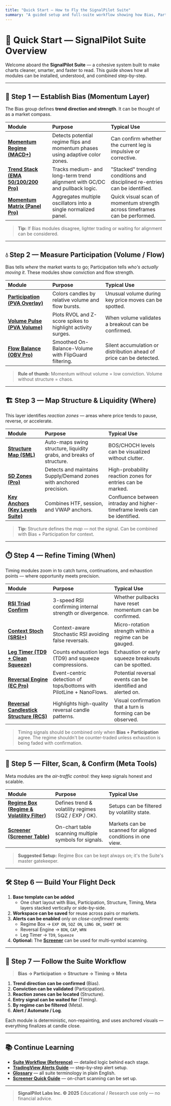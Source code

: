 ```yaml
---
title: "Quick Start — How to Fly the SignalPilot Suite"
summary: "A guided setup and full-suite workflow showing how Bias, Participation, Structure, Timing, and Meta tools connect."
---
```


# 🚀 Quick Start — SignalPilot Suite Overview

Welcome aboard the **SignalPilot Suite** — a cohesive system built to make charts cleaner, smarter, and faster to read.
This guide shows how all modules can be installed, understood, and combined step-by-step.

---

## 🧭 Step 1 — Establish Bias (Momentum Layer)

The Bias group defines **trend direction and strength**.
It can be thought of as a market compass.

| Module | Purpose | Typical Use |
|:--|:--|:--|
| **[Momentum Regime (MACD+)](spp-macd-plus.md)** | Detects potential regime flips and momentum phases using adaptive color zones. | Can confirm whether the current leg is impulsive or corrective. |
| **[Trend Stack (EMA 50/100/200 Pro)](sp-ema-trio-pro.md)** | Tracks medium- and long-term trend alignment with GC/DC and pullback logic. | "Stacked" trending conditions and disciplined re-entries can be identified. |
| **[Momentum Matrix (Panel Pro)](sp-oscillator-matrix.md)** | Aggregates multiple oscillators into a single normalized panel. | Quick visual scan of momentum strength across timeframes can be performed. |

> **Tip:** If Bias modules disagree, lighter trading or waiting for alignment can be considered.

---

## 💧 Step 2 — Measure Participation (Volume / Flow)

Bias tells *where* the market wants to go; Participation tells *who's actually moving it*.
These modules show conviction and flow strength.

| Module | Purpose | Typical Use |
|:--|:--|:--|
| **[Participation (PVA Overlay)](sp-pva-overlay.md)** | Colors candles by relative volume and flow bursts. | Unusual volume during key price moves can be spotted. |
| **[Volume Pulse (PVA Volume)](sp-pva-volume.md)** | Plots RVOL and Z-score spikes to highlight activity surges. | When volume validates a breakout can be confirmed. |
| **[Flow Balance (OBV Pro)](sp-obv-pro.md)** | Smoothed On-Balance-Volume with FlipGuard filtering. | Silent accumulation or distribution ahead of price can be detected. |

> **Rule of thumb:** Momentum without volume = low conviction. Volume without structure = chaos.

---

## 🏗️ Step 3 — Map Structure & Liquidity (Where)

This layer identifies *reaction zones* — areas where price tends to pause, reverse, or accelerate.

| Module | Purpose | Typical Use |
|:--|:--|:--|
| **[Structure Map (SML)](sp-sml-structure-liquidity.md)** | Auto-maps swing structure, liquidity grabs, and breaks of structure. | BOS/CHOCH levels can be visualized without clutter. |
| **[SD Zones (Pro)](sp-sdzones-pro.md)** | Detects and maintains Supply/Demand zones with anchored precision. | High-probability reaction zones for entries can be marked. |
| **[Key Anchors (Key Levels Suite)](sp-key-levels-suite.md)** | Combines HTF, session, and VWAP anchors. | Confluence between intraday and higher-timeframe levels can be identified. |

> **Tip:** Structure defines the *map* — not the signal. Can be combined with Bias + Participation for context.

---

## ⏱️ Step 4 — Refine Timing (When)

Timing modules zoom in to catch turns, continuations, and exhaustion points — where opportunity meets precision.

| Module | Purpose | Typical Use |
|:--|:--|:--|
| **[RSI Triad Confirm](sp-rsi-triad-confirm.md)** | 3-speed RSI confirming internal strength or divergence. | Whether pullbacks have reset momentum can be confirmed. |
| **[Context Stoch (SRSI+)](sp-contextstoch-rsi.md)** | Context-aware Stochastic RSI avoiding false reversals. | Micro-rotation strength within a regime can be gauged. |
| **[Leg Timer (TD9 + Clean Squeeze)](sp-ltf.md)** | Counts exhaustion legs (TD9) and squeeze compressions. | Exhaustion or early squeeze breakouts can be spotted. |
| **[Reversal Engine (EC Pro)](sp-ec-pro.md)** | Event-centric detection of tops/bottoms with PilotLine + NanoFlows. | Potential reversal events can be identified and alerted on. |
| **[Reversal Candlestick Structure (RCS)](sp-rcs-reversal-structure.md)** | Highlights high-quality reversal candle patterns. | Visual confirmation that a turn is forming can be observed. |

> Timing signals should be combined only when **Bias + Participation** agree. The regime shouldn't be counter-traded unless exhaustion is being faded with confirmation.

---

## 🧩 Step 5 — Filter, Scan, & Confirm (Meta Tools)

Meta modules are the *air-traffic control*: they keep signals honest and scalable.

| Module | Purpose | Typical Use |
|:--|:--|:--|
| **[Regime Box (Regime & Volatility Filter)](sp-regime-vol-filter.md)** | Defines trend & volatility regimes (SQZ / EXP / OK). | Setups can be filtered by volatility state. |
| **[Screener (Screener Table)](sp-screener-sfx.md)** | On-chart table scanning multiple symbols for signals. | Markets can be scanned for aligned conditions in one view. |

> **Suggested Setup:** Regime Box can be kept always on; it's the Suite's master gatekeeper.

---

## 🛠️ Step 6 — Build Your Flight Deck

1. **Base template can be added**
   - One chart layout with Bias, Participation, Structure, Timing, Meta layers stacked vertically or side-by-side.
2. **Workspace can be saved** for reuse across pairs or markets.
3. **Alerts can be enabled** only on *close-confirmed* events:
   - Regime Box → `EXP ON`, `SQZ ON`, `LONG OK`, `SHORT OK`
   - Reversal Engine → `BDN`, `CAP`, `WRN`
   - Leg Timer → `TD9`, `Squeeze`
4. **Optional:** The **[Screener](sp-screener-sfx.md)** can be used for multi-symbol scanning.

---

## 🧭 Step 7 — Follow the Suite Workflow

> **Bias → Participation → Structure → Timing → Meta**

1. **Trend direction can be confirmed** (Bias).
2. **Conviction can be validated** (Participation).
3. **Reaction zones can be located** (Structure).
4. **Entry signal can be waited for** (Timing).
5. **By regime can be filtered** (Meta).
6. **Alert / Automate / Log**.

Each module is deterministic, non-repainting, and uses anchored visuals — everything finalizes at candle close.

---

## 📚 Continue Learning

- **[Suite Workflow (Reference)](ref-workflow.md)** — detailed logic behind each stage.
- **[TradingView Alerts Guide](how-to-alerts.md)** — step-by-step alert setup.
- **[Glossary](ref-glossary.md)** — all suite terminology in plain English.
- **[Screener Quick Guide](how-to-screener.md)** — on-chart scanning can be set up.

---

> **SignalPilot Labs Inc. © 2025**
> Educational / Research use only — no financial advice.
